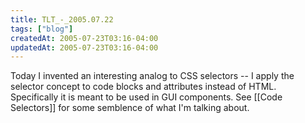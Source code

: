 ```yaml
---
title: TLT_-_2005.07.22
tags: ["blog"]
createdAt: 2005-07-23T03:16-04:00
updatedAt: 2005-07-23T03:16-04:00
---
```


Today I invented an interesting analog to CSS selectors -- I apply the selector concept to code blocks and attributes instead of HTML. Specifically it is meant to be used in GUI components. See [[Code Selectors]] for some semblence of what I'm talking about.

